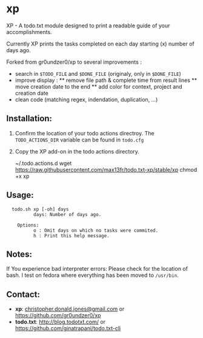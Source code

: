 xp
==

XP - A todo.txt module designed to print a readable guide of your accomplishments. 

 Currently XP prints the tasks completed on each day starting (x) number of days ago. 
 
Forked from gr0undzer0/xp to several improvements :
* search in `$TODO_FILE` and `$DONE_FILE` (originaly, only in `$DONE_FILE`)
* improve display :
** remove file path & complete time from result lines
** move creation date to the end
** add color for context, project and creation date
* clean code (matching regex, indendation, duplication, ...)

Installation: 
-------------

 1. Confirm the location of your todo actions directroy. The `TODO_ACTIONS_DIR` variable can be found in `todo.cfg`
 2. Copy the XP add-on in the todo actions directory. 

       ~/.todo.actions.d
       wget https://raw.githubusercontent.com/max13fr/todo.txt-xp/stable/xp
       chmod +x xp

Usage: 
------

      todo.sh xp [-oh] days 
              days: Number of days ago.
        
        Options:
              o : Omit days on which no tasks were commited.
              h : Print this help message.

Notes: 
-----

If You experience bad interpreter errors:
Please check for the location of bash. I test on fedora where everything has been moved to `/usr/bin`.

Contact:
--------

   * **xp**: christopher.donald.jones@gmail.com or https://github.com/gr0undzer0/xp
   * **todo.txt**: http://blog.todotxt.com/ or https://github.com/ginatrapani/todo.txt-cli 
